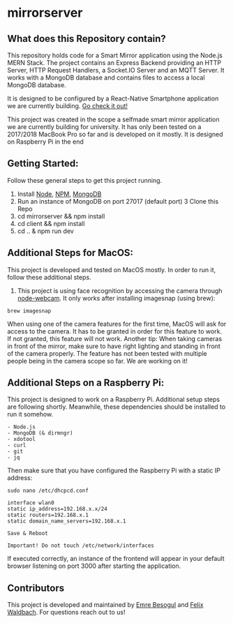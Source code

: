 # mirrorserver

## What does this Repository contain?
This repository holds code for a Smart Mirror application using the Node.js MERN Stack. The project contains an Express Backend providing an HTTP Server, HTTP Request Handlers, a Socket.IO Server and an MQTT Server. It works with a MongoDB database and contains files to access a local MongoDB database. 

It is designed to be configured by a React-Native Smartphone application we are currently building. [Go check it out!](https://github.com/emrebesogul/mirrorapp)

This project was created in the scope a selfmade smart mirror application we are currently building for university. It has only been tested on a 2017/2018 MacBook Pro so far and is developed on it mostly. It is designed on Raspberry Pi in the end

## Getting Started:
Follow these general steps to get this project running.
1. Install [Node](https://nodejs.org/en/), [NPM](https://www.npmjs.com/), [MongoDB](https://www.mongodb.com/)
2. Run an instance of MongoDB on port 27017 (default port)
3 Clone this Repo
4. cd mirrorserver && npm install
5. cd client && npm install
6. cd .. & npm run dev

## Additional Steps for MacOS:
This project is developed and tested on MacOS mostly. In order to run it, follow these additional steps.
1. This project is using face recognition by accessing the camera through [node-webcam](https://www.npmjs.com/package/node-webcam). It only works after installing imagesnap (using brew):
```
brew imagesnap
```
When using one of the camera features for the first time, MacOS will ask for access to the camera. It has to be granted in order for this feature to work. If not granted, this feature will not work. Another tip: When taking cameras in front of the mirror, make sure to have right lighting and standing in front of the camera properly. The feature has not been tested with multiple people being in the camera scope so far. We are working on it!

## Additional Steps on a Raspberry Pi:
This project is designed to work on a Raspberry Pi. Additional setup steps are following shortly. Meanwhile, these dependencies should be installed to run it somehow.
```
- Node.js
- MongoDB (& dirmngr)
- xdotool
- curl
- git
- jq
```

Then make sure that you have configured the Raspberry Pi with a static IP address:
```
sudo nano /etc/dhcpcd.conf

interface wlan0
static ip_address=192.168.x.x/24
static routers=192.168.x.1
static domain_name_servers=192.168.x.1

Save & Reboot

Important! Do not touch /etc/network/interfaces
```

If executed correctly, an instance of the frontend will appear in your default browser listening on port 3000 after starting the application.

## Contributors
This project is developed and maintained by [Emre Besogul](https://github.com/emrebesogul) and [Felix Waldbach](https://github.com/felixwaldbach).
For questions reach out to us!
